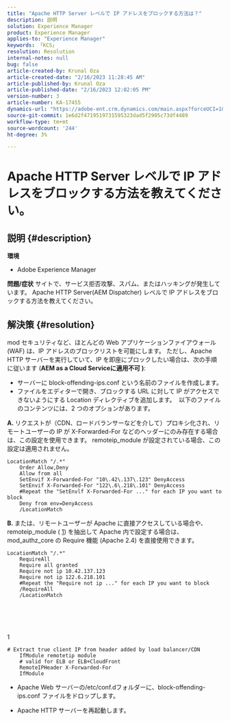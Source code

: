 ```yaml
---
title: "Apache HTTP Server レベルで IP アドレスをブロックする方法は？"
description: 説明
solution: Experience Manager
product: Experience Manager
applies-to: "Experience Manager"
keywords: 「KCS」
resolution: Resolution
internal-notes: null
bug: false
article-created-by: Krunal Oza
article-created-date: "2/16/2023 11:28:45 AM"
article-published-by: Krunal Oza
article-published-date: "2/16/2023 12:02:05 PM"
version-number: 3
article-number: KA-17455
dynamics-url: "https://adobe-ent.crm.dynamics.com/main.aspx?forceUCI=1&pagetype=entityrecord&etn=knowledgearticle&id=9dedd710-edad-ed11-aad1-6045bd006793"
source-git-commit: 1e6d2f4719519731595323dad5f2905c73df4489
workflow-type: tm+mt
source-wordcount: '244'
ht-degree: 3%

---
```


# Apache HTTP Server レベルで IP アドレスをブロックする方法を教えてください。

## 説明 {#description}

<b>環境</b>
- Adobe Experience Manager



<b>問題/症状</b>
サイトで、サービス拒否攻撃、スパム、またはハッキングが発生しています。 Apache HTTP Server(AEM Dispatcher) レベルで IP アドレスをブロックする方法を教えてください。


## 解決策 {#resolution}


mod セキュリティなど、ほとんどの Web アプリケーションファイアウォール (WAF) は、IP アドレスのブロックリストを可能にします。 ただし、Apache HTTP サーバーを実行していて、IP を即座にブロックしたい場合は、次の手順に従います (<b>AEM as a Cloud Serviceに適用不可 )</b>:

- サーバーに block-offending-ips.conf という名前のファイルを作成します。
- ファイルをエディターで開き、ブロックする URL に対して IP がアクセスできないようにする Location ディレクティブを追加します。  以下のファイルのコンテンツには、2 つのオプションがあります。


<b>A. </b>リクエストが（CDN、ロードバランサーなどを介して）プロキシ化され、リモートユーザーの IP が X-Forwarded-For などのヘッダーにのみ存在する場合は、この設定を使用できます。 remoteip_module が設定されている場合、この設定は適用されません。


```
LocationMatch "/.*"
    Order Allow,Deny
    Allow from all
    SetEnvif X-Forwarded-For "10\.42\.137\.123" DenyAccess
    SetEnvif X-Forwarded-For "122\.6\.218\.101" DenyAccess
    #Repeat the "SetEnvlf X-Forwarded-For ..." for each IP you want to block
    Deny from env=DenyAccess
    /LocationMatch
```




<b>B. </b>または、リモートユーザーが Apache に直接アクセスしている場合や、 remoteip_module ( [1](https://helpx.adobe.com/experience-manager/kb/block-ips-apache-http-server.html#remoteip_module)) を抽出して Apache 内で設定する場合は、 mod_authz_core の Require 機能 (Apache 2.4) を直接使用できます。


```
LocationMatch "/.*"
    RequireAll
    Require all granted
    Require not ip 10.42.137.123
    Require not ip 122.6.218.101
    #Repeat the "Require not ip ..." for each IP you want to block
    /RequireAll
    /LocationMatch
```

<br><br> <br><br>
1


```
# Extract true client IP from header added by load balancer/CDN
    IfModule remotetip module
    # valid for ELB or ELB+CloudFront
    RemoteIPHeader X-Forwarded-For
    IfModule
```


- Apache Web サーバーの/etc/conf.dフォルダーに、block-offending-ips.conf ファイルをドロップします。


- Apache HTTP サーバーを再起動します。



